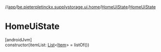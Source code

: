 //[app](../../../index.md)/[be.pieterpletinckx.supplystorage.ui.home](../index.md)/[HomeUiState](index.md)/[HomeUiState](-home-ui-state.md)

# HomeUiState

[androidJvm]\
constructor(itemList: [List](https://kotlinlang.org/api/latest/jvm/stdlib/kotlin.collections/-list/index.html)&lt;[Item](../../be.pieterpletinckx.supplystorage.data.item/-item/index.md)&gt; = listOf())
